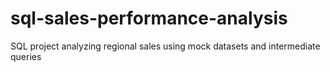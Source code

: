 # sql-sales-performance-analysis
SQL project analyzing regional sales using mock datasets and intermediate queries
